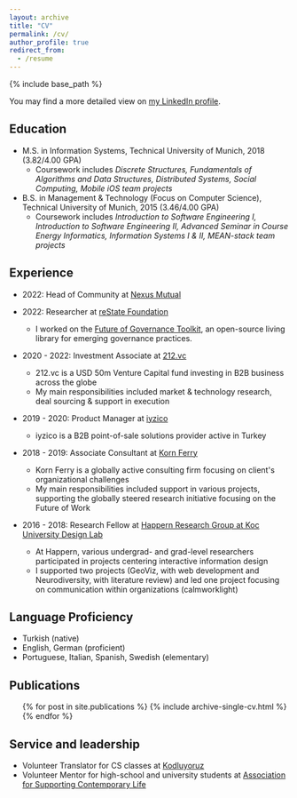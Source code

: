 ```yaml
---
layout: archive
title: "CV"
permalink: /cv/
author_profile: true
redirect_from:
  - /resume
---
```


{% include base_path %}

You may find a more detailed view on [my LinkedIn profile](https://www.linkedin.com/in/gulce-turan/).

## Education

* M.S. in Information Systems, Technical University of Munich, 2018 (3.82/4.00 GPA)
  * Coursework includes <i>Discrete Structures, Fundamentals of Algorithms and Data Structures, Distributed Systems, Social Computing, Mobile iOS team projects</i>
* B.S. in Management & Technology (Focus on Computer Science), Technical University of Munich, 2015 (3.46/4.00 GPA)
  * Coursework includes <i>Introduction to Software Engineering I, Introduction to Software Engineering II, Advanced Seminar in Course Energy Informatics, Information Systems I & II, MEAN-stack team projects</i>

## Experience


* 2022: Head of Community at [Nexus Mutual](https://nexusmutual.io/)

* 2022: Researcher at [reState Foundation](https://restate.global/)
  * I worked on the [Future of Governance Toolkit](https://toolkit.restate.global/filter/), an open-source living library for emerging governance practices.

* 2020 - 2022: Investment Associate at [212.vc](https://212.vc/)
  * 212.vc is a USD 50m Venture Capital fund investing in B2B business across the globe
  * My main responsibilities included market & technology research, deal sourcing & support in execution

* 2019 - 2020: Product Manager at [iyzico](https://www.iyzico.com/)
  * iyzico is a B2B point-of-sale solutions provider active in Turkey

* 2018 - 2019: Associate Consultant at [Korn Ferry](https://www.kornferry.com/)
  * Korn Ferry is a globally active consulting firm focusing on client's organizational challenges
  * My main responsibilities included support in various projects, supporting the globally steered research initiative focusing on the Future of Work

* 2016 - 2018: Research Fellow at [Happern Research Group at Koc University Design Lab](https://happern.ku.edu.tr/)
  * At Happern, various undergrad- and grad-level researchers participated in projects centering interactive information design
  * I supported two projects (GeoViz, with web development and Neurodiversity, with literature review) and led one project focusing on communication within organizations (calmworklight)

  
## Language Proficiency
 
* Turkish (native)
* English, German (proficient) 
* Portuguese, Italian, Spanish, Swedish (elementary)

## Publications
 
  <ul>{% for post in site.publications %}
    {% include archive-single-cv.html %}
  {% endfor %}</ul>
  
## Service and leadership
 
* Volunteer Translator for CS classes at [Kodluyoruz](https://www.kodluyoruz.org/)
* Volunteer Mentor for high-school and university students at [Association for Supporting Contemporary Life](https://www.cydd.org.tr/pages/about-us-2/)
